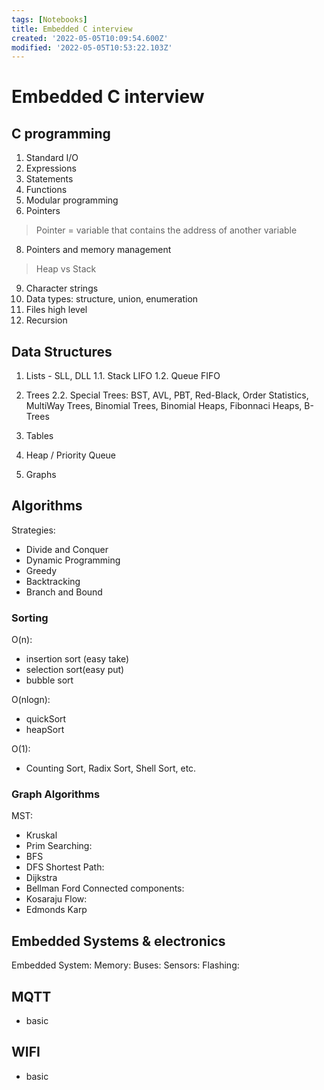 ```yaml
---
tags: [Notebooks]
title: Embedded C interview
created: '2022-05-05T10:09:54.600Z'
modified: '2022-05-05T10:53:22.103Z'
---
```


# Embedded C interview

## C programming

1. Standard I/O
2. Expressions
3. Statements 
5. Functions
6. Modular programming
7. Pointers
> Pointer  = variable that contains the address of another variable
8. Pointers and memory management
> Heap vs Stack
9. Character strings
10. Data types: structure, union, enumeration
11. Files high level
12. Recursion

## Data Structures

1. Lists - SLL, DLL
1.1. Stack LIFO
1.2. Queue FIFO

2. Trees
2.2. Special Trees: BST, AVL, PBT, Red-Black, Order Statistics, MultiWay Trees, Binomial Trees, Binomial Heaps, Fibonnaci Heaps, B-Trees

3. Tables

4. Heap / Priority Queue

5. Graphs

## Algorithms
Strategies:
- Divide and Conquer
- Dynamic Programming
- Greedy
- Backtracking
- Branch and Bound

### Sorting
O(n):
- insertion sort (easy take)
- selection sort(easy put)
- bubble sort

O(nlogn):
- quickSort
- heapSort

O(1):
- Counting Sort, Radix Sort, Shell Sort, etc.

### Graph Algorithms
MST:
- Kruskal
- Prim
Searching:
- BFS
- DFS
Shortest Path:
- Dijkstra
- Bellman Ford
Connected components:
- Kosaraju
Flow:
- Edmonds Karp

## Embedded Systems & electronics
Embedded System:
Memory:
Buses:
Sensors:
Flashing:
## MQTT
- basic

## WIFI
- basic

